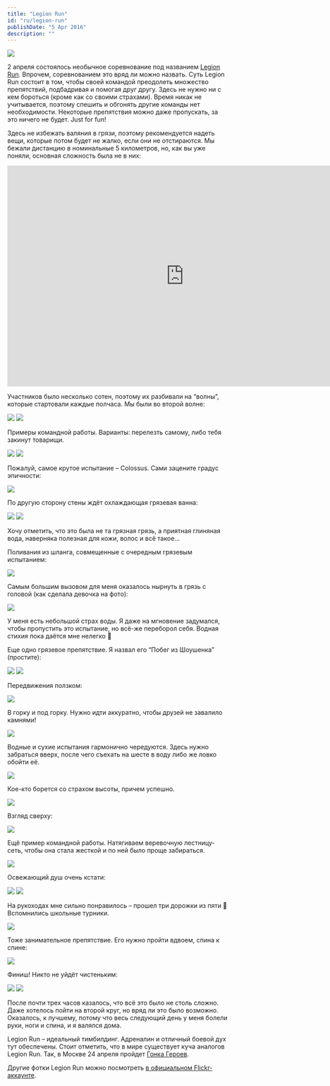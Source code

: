 ```yaml
---
title: "Legion Run"
id: "ru/legion-run"
publishDate: "5 Apr 2016"
description: ""
---
```


![](/assets/blog/legion-run/lr-header.jpg)

2 апреля состоялось необычное соревнование под названием [Legion Run](https://legionrun.com/). Впрочем, соревнованием это вряд ли можно назвать. Суть Legion Run состоит в том, чтобы своей командой преодолеть множество препятствий, подбадривая и помогая друг другу. Здесь не нужно ни с кем бороться (кроме как со своими страхами). Время никак не учитывается, поэтому спешить и обгонять другие команды нет необходимости. Некоторые препятствия можно даже пропускать, за это ничего не будет. Just for fun!

Здесь не избежать валяния в грязи, поэтому рекомендуется надеть вещи, которые потом будет не жалко, если они не отстираются. Мы бежали дистанцию в номинальные 5 километров, но, как вы уже поняли, основная сложность была не в них:

<iframe src="https://player.vimeo.com/video/141908693" width="800" height="500" frameborder="0" allowfullscreen></iframe>

Участников было несколько сотен, поэтому их разбивали на “волны”, которые стартовали каждые полчаса. Мы были во второй волне:

![](/assets/blog/legion-run/lr-01.jpg)
![](/assets/blog/legion-run/lr-02.jpg)

Примеры командной работы. Варианты: перелезть самому, либо тебя закинут товарищи.

![](/assets/blog/legion-run/lr-03.jpg)
![](/assets/blog/legion-run/lr-04.jpg)

Пожалуй, самое крутое испытание – Colossus. Сами зацените градус эпичности:

![](/assets/blog/legion-run/lr-05.jpg)

По другую сторону стены ждёт охлаждающая грязевая ванна:

![](/assets/blog/legion-run/lr-06.jpg)
![](/assets/blog/legion-run/lr-07.jpg)

Хочу отметить, что это была не та грязная грязь, а приятная глиняная вода, наверняка полезная для кожи, волос и всё такое…

Поливания из шланга, совмещенные с очередным грязевым испытанием:

![](/assets/blog/legion-run/lr-08.jpg)

Самым большим вызовом для меня оказалось нырнуть в грязь с головой (как сделала девочка на фото):

![](/assets/blog/legion-run/lr-09.jpg)

У меня есть небольшой страх воды. Я даже на мгновение задумался, чтобы пропустить это испытание, но всё-же переборол себя. Водная стихия пока даётся мне нелегко 🙂

Еще одно грязевое препятствие. Я назвал его “Побег из Шоушенка” (простите):

![](/assets/blog/legion-run/lr-10.jpg)
![](/assets/blog/legion-run/lr-11.jpg)

Передвижения ползком:

![](/assets/blog/legion-run/lr-12.jpg)

В горку и под горку. Нужно идти аккуратно, чтобы друзей не завалило камнями!

![](/assets/blog/legion-run/lr-13.jpg)

Водные и сухие испытания гармонично чередуются. Здесь нужно забраться вверх, после чего съехать на шесте в воду либо же ловко обойти её.

![](/assets/blog/legion-run/lr-14.jpg)

Кое-кто борется со страхом высоты, причем успешно.

![](/assets/blog/legion-run/lr-15.jpg)

Взгляд сверху:

![](/assets/blog/legion-run/lr-16.jpg)

Ещё пример командной работы. Натягиваем веревочную лестницу-сеть, чтобы она стала жесткой и по ней было проще забираться.

![](/assets/blog/legion-run/lr-17.jpg)

Освежающий душ очень кстати:

![](/assets/blog/legion-run/lr-18.jpg)
![](/assets/blog/legion-run/lr-19.jpg)

На рукоходах мне сильно понравилось – прошел три дорожки из пяти 🙂 Вспомнились школьные турники.

![](/assets/blog/legion-run/lr-20.jpg)

Тоже занимательное препятствие. Его нужно пройти вдвоем, спина к спине:

![](/assets/blog/legion-run/lr-21.jpg)

Финиш! Никто не уйдёт чистеньким:

![](/assets/blog/legion-run/lr-22.jpg)
![](/assets/blog/legion-run/lr-23.jpg)

После почти трех часов казалось, что всё это было не столь сложно. Даже хотелось пойти на второй круг, но вряд ли это было возможно. Оказалось, к лучшему, потому что весь следующий день у меня болели руки, ноги и спина, и я валялся дома.

Legion Run – идеальный тимбилдинг. Адреналин и отличный боевой дух тут обеспечены. Стоит отметить, что в мире существует куча аналогов Legion Run. Так, в Москве 24 апреля пройдет [Гонка Героев](http://heroleague.ru/events/OtkrytiesezonavMoskve/).

Другие фотки Legion Run можно посмотреть [в официальном Flickr-аккаунте](https://www.flickr.com/photos/legionrun/albums/with/72157658289165108).
